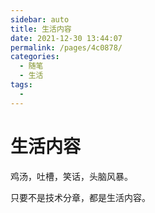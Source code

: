 ```yaml
---
sidebar: auto
title: 生活内容
date: 2021-12-30 13:44:07
permalink: /pages/4c0878/
categories: 
  - 随笔
  - 生活
tags: 
  - 
---
```

# 生活内容

鸡汤，吐槽，笑话，头脑风暴。

只要不是技术分章，都是生活内容。
